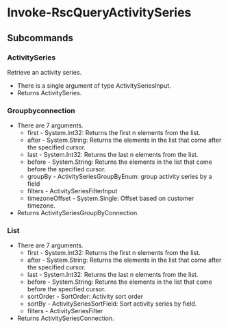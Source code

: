 # Invoke-RscQueryActivitySeries
## Subcommands
### ActivitySeries
Retrieve an activity series.

- There is a single argument of type ActivitySeriesInput.
- Returns ActivitySeries.
### Groupbyconnection
- There are 7 arguments.
    - first - System.Int32: Returns the first n elements from the list.
    - after - System.String: Returns the elements in the list that come after the specified cursor.
    - last - System.Int32: Returns the last n elements from the list.
    - before - System.String: Returns the elements in the list that come before the specified cursor.
    - groupBy - ActivitySeriesGroupByEnum: group activity series by a field
    - filters - ActivitySeriesFilterInput
    - timezoneOffset - System.Single: Offset based on customer timezone.
- Returns ActivitySeriesGroupByConnection.
### List
- There are 7 arguments.
    - first - System.Int32: Returns the first n elements from the list.
    - after - System.String: Returns the elements in the list that come after the specified cursor.
    - last - System.Int32: Returns the last n elements from the list.
    - before - System.String: Returns the elements in the list that come before the specified cursor.
    - sortOrder - SortOrder: Activity sort order
    - sortBy - ActivitySeriesSortField: Sort activity series by field.
    - filters - ActivitySeriesFilter
- Returns ActivitySeriesConnection.
